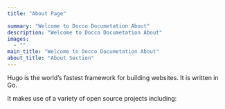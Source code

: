 ```yaml
---
title: "About Page"

summary: "Welcome to Docco Documetation About"
description: "Welcome to Docco Documetation About"
images: 
  - ""
main_title: "Welcome to Docco Documetation About"
about_title: "About Section"
---
```


Hugo is the world’s fastest framework for building websites. It is written in Go.

It makes use of a variety of open source projects including: